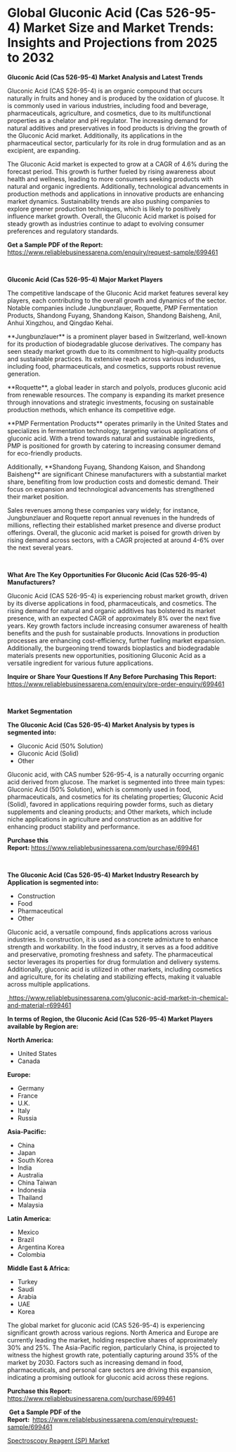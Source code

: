 <p><h1>Global Gluconic Acid (Cas 526-95-4) Market Size and Market Trends: Insights and Projections from 2025 to 2032</h1></p><p><strong>Gluconic Acid (Cas 526-95-4) Market Analysis and Latest Trends</strong></p>
<p><p>Gluconic Acid (CAS 526-95-4) is an organic compound that occurs naturally in fruits and honey and is produced by the oxidation of glucose. It is commonly used in various industries, including food and beverage, pharmaceuticals, agriculture, and cosmetics, due to its multifunctional properties as a chelator and pH regulator. The increasing demand for natural additives and preservatives in food products is driving the growth of the Gluconic Acid market. Additionally, its applications in the pharmaceutical sector, particularly for its role in drug formulation and as an excipient, are expanding.</p><p>The Gluconic Acid market is expected to grow at a CAGR of 4.6% during the forecast period. This growth is further fueled by rising awareness about health and wellness, leading to more consumers seeking products with natural and organic ingredients. Additionally, technological advancements in production methods and applications in innovative products are enhancing market dynamics. Sustainability trends are also pushing companies to explore greener production techniques, which is likely to positively influence market growth. Overall, the Gluconic Acid market is poised for steady growth as industries continue to adapt to evolving consumer preferences and regulatory standards.</p></p>
<p><strong>Get a Sample PDF of the Report:&nbsp;</strong> <a href="https://www.reliablebusinessarena.com/enquiry/request-sample/699461?utm_campaign=2112&utm_medium=2&utm_source=Github&utm_content=ia&utm_term=03022025&utm_id=gluconic-acid-cas-526-95-4">https://www.reliablebusinessarena.com/enquiry/request-sample/699461</a></p>
<p>&nbsp;</p>
<p><strong>Gluconic Acid (Cas 526-95-4) Major Market Players</strong></p>
<p><p>The competitive landscape of the Gluconic Acid market features several key players, each contributing to the overall growth and dynamics of the sector. Notable companies include Jungbunzlauer, Roquette, PMP Fermentation Products, Shandong Fuyang, Shandong Kaison, Shandong Baisheng, Anil, Anhui Xingzhou, and Qingdao Kehai.</p><p>**Jungbunzlauer** is a prominent player based in Switzerland, well-known for its production of biodegradable glucose derivatives. The company has seen steady market growth due to its commitment to high-quality products and sustainable practices. Its extensive reach across various industries, including food, pharmaceuticals, and cosmetics, supports robust revenue generation.</p><p>**Roquette**, a global leader in starch and polyols, produces gluconic acid from renewable resources. The company is expanding its market presence through innovations and strategic investments, focusing on sustainable production methods, which enhance its competitive edge. </p><p>**PMP Fermentation Products** operates primarily in the United States and specializes in fermentation technology, targeting various applications of gluconic acid. With a trend towards natural and sustainable ingredients, PMP is positioned for growth by catering to increasing consumer demand for eco-friendly products.</p><p>Additionally, **Shandong Fuyang, Shandong Kaison, and Shandong Baisheng** are significant Chinese manufacturers with a substantial market share, benefiting from low production costs and domestic demand. Their focus on expansion and technological advancements has strengthened their market position.</p><p>Sales revenues among these companies vary widely; for instance, Jungbunzlauer and Roquette report annual revenues in the hundreds of millions, reflecting their established market presence and diverse product offerings. Overall, the gluconic acid market is poised for growth driven by rising demand across sectors, with a CAGR projected at around 4-6% over the next several years.</p></p>
<p>&nbsp;</p>
<p><strong>What Are The Key Opportunities For Gluconic Acid (Cas 526-95-4) Manufacturers?</strong></p>
<p><p>Gluconic Acid (CAS 526-95-4) is experiencing robust market growth, driven by its diverse applications in food, pharmaceuticals, and cosmetics. The rising demand for natural and organic additives has bolstered its market presence, with an expected CAGR of approximately 8% over the next five years. Key growth factors include increasing consumer awareness of health benefits and the push for sustainable products. Innovations in production processes are enhancing cost-efficiency, further fueling market expansion. Additionally, the burgeoning trend towards bioplastics and biodegradable materials presents new opportunities, positioning Gluconic Acid as a versatile ingredient for various future applications.</p></p>
<p><strong>Inquire or Share Your Questions If Any Before Purchasing This Report:</strong> <a href="https://www.reliablebusinessarena.com/enquiry/pre-order-enquiry/699461?utm_campaign=2112&utm_medium=2&utm_source=Github&utm_content=ia&utm_term=03022025&utm_id=gluconic-acid-cas-526-95-4">https://www.reliablebusinessarena.com/enquiry/pre-order-enquiry/699461</a></p>
<p>&nbsp;</p>
<p><strong>Market Segmentation</strong></p>
<p><strong>The Gluconic Acid (Cas 526-95-4) Market Analysis by types is segmented into:</strong></p>
<p><ul><li>Gluconic Acid (50% Solution)</li><li>Gluconic Acid (Solid)</li><li>Other</li></ul></p>
<p><p>Gluconic acid, with CAS number 526-95-4, is a naturally occurring organic acid derived from glucose. The market is segmented into three main types: Gluconic Acid (50% Solution), which is commonly used in food, pharmaceuticals, and cosmetics for its chelating properties; Gluconic Acid (Solid), favored in applications requiring powder forms, such as dietary supplements and cleaning products; and Other markets, which include niche applications in agriculture and construction as an additive for enhancing product stability and performance.</p></p>
<p><strong>Purchase this Report:&nbsp;</strong><a href="https://www.reliablebusinessarena.com/purchase/699461?utm_campaign=2112&utm_medium=2&utm_source=Github&utm_content=ia&utm_term=03022025&utm_id=gluconic-acid-cas-526-95-4">https://www.reliablebusinessarena.com/purchase/699461</a></p>
<p>&nbsp;</p>
<p><strong>The Gluconic Acid (Cas 526-95-4) Market Industry Research by Application is segmented into:</strong></p>
<p><ul><li>Construction</li><li>Food</li><li>Pharmaceutical</li><li>Other</li></ul></p>
<p><p>Gluconic acid, a versatile compound, finds applications across various industries. In construction, it is used as a concrete admixture to enhance strength and workability. In the food industry, it serves as a food additive and preservative, promoting freshness and safety. The pharmaceutical sector leverages its properties for drug formulation and delivery systems. Additionally, gluconic acid is utilized in other markets, including cosmetics and agriculture, for its chelating and stabilizing effects, making it valuable across multiple applications.</p></p>
<p><a href="https://www.reliablebusinessarena.com/gluconic-acid-market-in-chemical-and-material-r699461?utm_campaign=2112&utm_medium=2&utm_source=Github&utm_content=ia&utm_term=03022025&utm_id=gluconic-acid-cas-526-95-4">&nbsp;https://www.reliablebusinessarena.com/gluconic-acid-market-in-chemical-and-material-r699461</a></p>
<p><strong>In terms of Region, the Gluconic Acid (Cas 526-95-4) Market Players available by Region are:</strong></p>
<p>
    <p> <strong> North America: </strong>
        <ul>
            <li>United States</li>
            <li>Canada</li>
        </ul>
        </p> 
    <p> <strong> Europe: </strong>
        <ul>
            <li>Germany</li>
            <li>France</li>
            <li>U.K.</li>
            <li>Italy</li>
            <li>Russia</li>
        </ul>
        </p> 
    <p> <strong> Asia-Pacific: </strong>
        <ul>
            <li>China</li>
            <li>Japan</li>
            <li>South Korea</li>
            <li>India</li>
            <li>Australia</li>
            <li>China Taiwan</li>
            <li>Indonesia</li>
            <li>Thailand</li>
            <li>Malaysia</li>
        </ul>
        </p> 
    <p> <strong> Latin America: </strong>
        <ul>
            <li>Mexico</li>
            <li>Brazil</li>
            <li>Argentina Korea</li>
            <li>Colombia</li>
        </ul>
        </p> 
    <p> <strong> Middle East & Africa: </strong>
        <ul>
            <li>Turkey</li>
            <li>Saudi</li>
            <li>Arabia</li>
            <li>UAE</li>
            <li>Korea</li>
        </ul>
    </p>
    </p>
<p><p>The global market for gluconic acid (CAS 526-95-4) is experiencing significant growth across various regions. North America and Europe are currently leading the market, holding respective shares of approximately 30% and 25%. The Asia-Pacific region, particularly China, is projected to witness the highest growth rate, potentially capturing around 35% of the market by 2030. Factors such as increasing demand in food, pharmaceuticals, and personal care sectors are driving this expansion, indicating a promising outlook for gluconic acid across these regions.</p></p>
<p><strong>Purchase this Report: </strong><a href="https://www.reliablebusinessarena.com/purchase/699461?utm_campaign=2112&utm_medium=2&utm_source=Github&utm_content=ia&utm_term=03022025&utm_id=gluconic-acid-cas-526-95-4">https://www.reliablebusinessarena.com/purchase/699461</a></p>
<p>&nbsp;<strong>Get a Sample PDF of the Report:&nbsp;&nbsp;</strong><a href="https://www.reliablebusinessarena.com/enquiry/request-sample/699461?utm_campaign=2112&utm_medium=2&utm_source=Github&utm_content=ia&utm_term=03022025&utm_id=gluconic-acid-cas-526-95-4">https://www.reliablebusinessarena.com/enquiry/request-sample/699461</a></p>
<p><strong></strong></p>
<p><p><a href="https://github.com/AshikRahman991/Market-Research-Report-List-1/blob/main/spectroscopy-reagent-sp-market.md?utm_campaign=2112&utm_medium=2&utm_source=Github&utm_content=ia&utm_term=03022025&utm_id=gluconic-acid-cas-526-95-4">Spectroscopy Reagent (SP) Market</a></p></p>